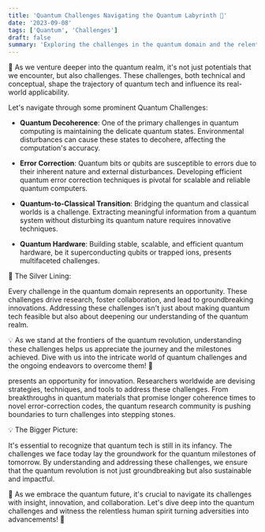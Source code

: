 ```yaml
---
title: 'Quantum Challenges Navigating the Quantum Labyrinth 🧩'
date: '2023-09-08'
tags: ['Quantum', 'Challenges']
draft: false
summary: 'Exploring the challenges in the quantum domain and the relentless pursuit to overcome them!'
---
```


🧩 As we venture deeper into the quantum realm, it's not just potentials that we encounter, but also challenges. These challenges, both technical and conceptual, shape the trajectory of quantum tech and influence its real-world applicability.

Let's navigate through some prominent Quantum Challenges:

- **Quantum Decoherence**: One of the primary challenges in quantum computing is maintaining the delicate quantum states. Environmental disturbances can cause these states to decohere, affecting the computation's accuracy.

- **Error Correction**: Quantum bits or qubits are susceptible to errors due to their inherent nature and external disturbances. Developing efficient quantum error correction techniques is pivotal for scalable and reliable quantum computers.

- **Quantum-to-Classical Transition**: Bridging the quantum and classical worlds is a challenge. Extracting meaningful information from a quantum system without disturbing its quantum nature requires innovative techniques.

- **Quantum Hardware**: Building stable, scalable, and efficient quantum hardware, be it superconducting qubits or trapped ions, presents multifaceted challenges.

🔬 The Silver Lining:

Every challenge in the quantum domain represents an opportunity. These challenges drive research, foster collaboration, and lead to groundbreaking innovations. Addressing these challenges isn't just about making quantum tech feasible but also about deepening our understanding of the quantum realm.

💡 As we stand at the frontiers of the quantum revolution, understanding these challenges helps us appreciate the journey and the milestones achieved. Dive with us into the intricate world of quantum challenges and the ongoing endeavors to overcome them! 🌌

presents an opportunity for innovation. Researchers worldwide are devising strategies, techniques, and tools to address these challenges. From breakthroughs in quantum materials that promise longer coherence times to novel error-correction codes, the quantum research community is pushing boundaries to turn challenges into stepping stones.

💡 The Bigger Picture:

It's essential to recognize that quantum tech is still in its infancy. The challenges we face today lay the groundwork for the quantum milestones of tomorrow. By understanding and addressing these challenges, we ensure that the quantum revolution is not just groundbreaking but also sustainable and impactful.

🚀 As we embrace the quantum future, it's crucial to navigate its challenges with insight, innovation, and collaboration. Let's dive deep into the quantum challenges and witness the relentless human spirit turning adversities into advancements! 🌌
